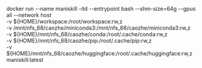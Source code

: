 docker run --name maniskill -itd --entrypoint bash --shm-size=64g --gpus all --network host \
  -v ${HOME}/workspace:/root/workspace:rw,z \
  -v /mnt/nfs_68/caozhe/miniconda3:/mnt/nfs_68/caozhe/miniconda3:rw,z \
  -v ${HOME}/mnt/nfs_68/caozhe/conda:/root/.cache/conda:rw,z \
  -v ${HOME}/mnt/nfs_68/caozhe/pip:/root/.cache/pip:rw,z \
  -v ${HOME}/mnt/nfs_68/caozhe/huggingface:/root/.cache/huggingface:rw,z \
  maniskill:latest